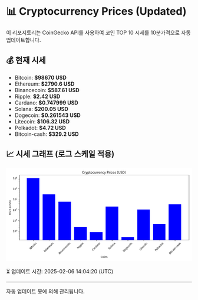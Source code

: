 
# 📊 Cryptocurrency Prices (Updated)

이 리포지토리는 CoinGecko API를 사용하여 코인 TOP 10 시세를 10분가격으로 자동 업데이트합니다.

## 💰 현재 시세
- Bitcoin: **$98670 USD**
- Ethereum: **$2790.6 USD**
- Binancecoin: **$587.61 USD**
- Ripple: **$2.42 USD**
- Cardano: **$0.747999 USD**
- Solana: **$200.05 USD**
- Dogecoin: **$0.261543 USD**
- Litecoin: **$106.32 USD**
- Polkadot: **$4.72 USD**
- Bitcoin-cash: **$329.2 USD**

## 📈 시세 그래프 (로그 스케일 적용)
![Crypto Prices](crypto_prices.png)

⏳ 업데이트 시간: 2025-02-06 14:04:20 (UTC)

---
자동 업데이트 봇에 의해 관리됩니다.
